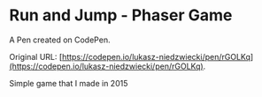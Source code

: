 # Run and Jump - Phaser Game 

A Pen created on CodePen.

Original URL: [https://codepen.io/lukasz-niedzwiecki/pen/rGOLKq](https://codepen.io/lukasz-niedzwiecki/pen/rGOLKq).

Simple game that I made in 2015